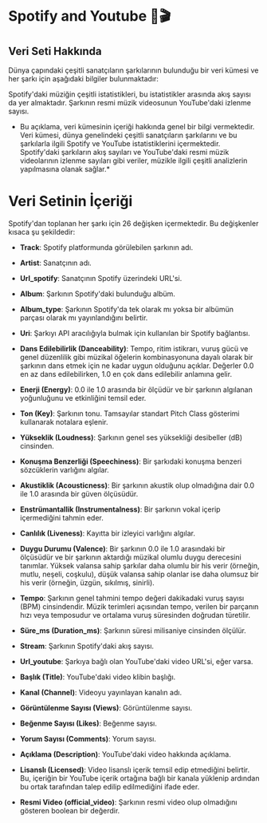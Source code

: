 # Spotify and Youtube 🎤🎬 

## Veri Seti Hakkında

Dünya çapındaki çeşitli sanatçıların şarkılarının bulunduğu bir veri kümesi ve her şarkı için aşağıdaki bilgiler bulunmaktadır:

Spotify'daki müziğin çeşitli istatistikleri, bu istatistikler arasında akış sayısı da yer almaktadır.
Şarkının resmi müzik videosunun YouTube'daki izlenme sayısı.

* Bu açıklama, veri kümesinin içeriği hakkında genel bir bilgi vermektedir. Veri kümesi, dünya genelindeki çeşitli sanatçıların şarkılarını ve bu şarkılarla ilgili Spotify ve YouTube istatistiklerini içermektedir. Spotify'daki şarkıların akış sayıları ve YouTube'daki resmi müzik videolarının izlenme sayıları gibi veriler, müzikle ilgili çeşitli analizlerin yapılmasına olanak sağlar.*

# Veri Setinin İçeriği

Spotify'dan toplanan her şarkı için 26 değişken içermektedir. Bu değişkenler kısaca şu şekildedir:

- **Track**: Spotify platformunda görülebilen şarkının adı.
- **Artist**: Sanatçının adı.
- **Url_spotify**: Sanatçının Spotify üzerindeki URL'si.
- **Album**: Şarkının Spotify'daki bulunduğu albüm.
- **Album_type**: Şarkının Spotify'da tek olarak mı yoksa bir albümün parçası olarak mı yayınlandığını belirtir.
- **Uri**: Şarkıyı API aracılığıyla bulmak için kullanılan bir Spotify bağlantısı.
- **Dans Edilebilirlik (Danceability)**: Tempo, ritim istikrarı, vuruş gücü ve genel düzenlilik gibi müzikal öğelerin kombinasyonuna dayalı olarak bir şarkının dans etmek için ne kadar uygun olduğunu açıklar. Değerler 0.0 en az dans edilebilirken, 1.0 en çok dans edilebilir anlamına gelir.
- **Enerji (Energy)**: 0.0 ile 1.0 arasında bir ölçüdür ve bir şarkının algılanan yoğunluğunu ve etkinliğini temsil eder.
- **Ton (Key)**: Şarkının tonu. Tamsayılar standart Pitch Class gösterimi kullanarak notalara eşlenir.
- **Yükseklik (Loudness)**: Şarkının genel ses yüksekliği desibeller (dB) cinsinden.
- **Konuşma Benzerliği (Speechiness)**: Bir şarkıdaki konuşma benzeri sözcüklerin varlığını algılar.
- **Akustiklik (Acousticness)**: Bir şarkının akustik olup olmadığına dair 0.0 ile 1.0 arasında bir güven ölçüsüdür.
- **Enstrümantallik (Instrumentalness)**: Bir şarkının vokal içerip içermediğini tahmin eder.
- **Canlılık (Liveness)**: Kayıtta bir izleyici varlığını algılar.
- **Duygu Durumu (Valence)**: Bir şarkının 0.0 ile 1.0 arasındaki bir ölçüsüdür ve bir şarkının aktardığı müzikal olumlu duygu derecesini tanımlar. Yüksek valansa sahip şarkılar daha olumlu bir his verir (örneğin, mutlu, neşeli, coşkulu), düşük valansa sahip olanlar ise daha olumsuz bir his verir (örneğin, üzgün, sıkılmış, sinirli).
- **Tempo**: Şarkının genel tahmini tempo değeri dakikadaki vuruş sayısı (BPM) cinsindendir. Müzik terimleri açısından tempo, verilen bir parçanın hızı veya temposudur ve ortalama vuruş süresinden doğrudan türetilir.

- **Süre_ms (Duration_ms)**: Şarkının süresi milisaniye cinsinden ölçülür.

- **Stream**: Şarkının Spotify'daki akış sayısı.

- **Url_youtube**: Şarkıya bağlı olan YouTube'daki video URL'si, eğer varsa.

- **Başlık (Title)**: YouTube'daki video klibin başlığı.

- **Kanal (Channel)**: Videoyu yayınlayan kanalın adı.

- **Görüntülenme Sayısı (Views)**: Görüntülenme sayısı.

- **Beğenme Sayısı (Likes)**: Beğenme sayısı.

- **Yorum Sayısı (Comments)**: Yorum sayısı.

- **Açıklama (Description)**: YouTube'daki video hakkında açıklama.

- **Lisanslı (Licensed)**: Video lisanslı içerik temsil edip etmediğini belirtir. Bu, içeriğin bir YouTube içerik ortağına bağlı bir kanala yüklenip ardından bu ortak tarafından talep edilip edilmediğini ifade eder.

- **Resmi Video (official_video)**: Şarkının resmi video olup olmadığını gösteren boolean bir değerdir.


